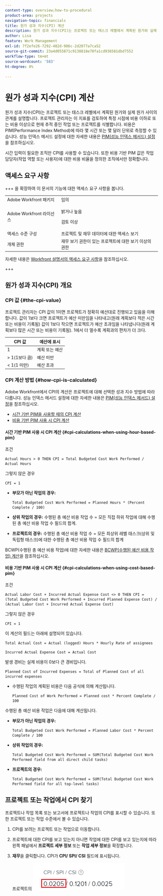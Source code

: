 ```yaml
---
content-type: overview;how-to-procedural
product-area: projects
navigation-topic: financials
title: 원가 성과 지수(CPI) 계산
description: 원가 성과 지수(CPI)는 프로젝트 또는 태스크 레벨에서 계획된 원가와 실제 원가 사이의 관계를 설명합니다. 프로젝트 관리자는 이 지표를 검토하여 특정 시점에 비용 이하로 또는 비용 이상으로 현재 추적 중인 작업 또는 프로젝트를 식별합니다.
author: Lisa
feature: Work Management
exl-id: 7f2efe26-7292-482d-986c-2d2077a7ca52
source-git-commit: 23a4d055871c9138818e70fa1cd936581dbd7552
workflow-type: tm+mt
source-wordcount: '583'
ht-degree: 0%

---
```


# 원가 성과 지수(CPI) 계산

<!-- Audited: 5/2025 -->

<!--
<p data-mc-conditions="QuicksilverOrClassic.Draft mode">(NOTE: Linked to the product. Do not change link.)</p>
-->

원가 성과 지수(CPI)는 프로젝트 또는 태스크 레벨에서 계획된 원가와 실제 원가 사이의 관계를 설명합니다. 프로젝트 관리자는 이 지표를 검토하여 특정 시점에 비용 이하로 또는 비용 이상으로 현재 추적 중인 작업 또는 프로젝트를 식별합니다. 비용은 PIM(Performance Index Method)에 따라 몇 시간 또는 몇 달러 단위로 측정할 수 있습니다. 성능 인덱스 메서드 설정에 대한 자세한 내용은 [PIM(성능 인덱스 메서드) 설정](../../../manage-work/projects/project-finances/set-pim.md)을 참조하십시오.

시간 입력이 필요한 조직만 CPI를 사용할 수 있습니다. 또한 비용 기반 PIM 값은 작업 담당자(작업 역할 또는 사용자)에 대한 비용 비율을 정의한 조직에서만 정확합니다.

## 액세스 요구 사항

+++ 을 확장하여 이 문서의 기능에 대한 액세스 요구 사항을 봅니다.

<table style="table-layout:auto"> 
 <col> 
 <col> 
 <tbody> 
  <tr> 
   <td>Adobe Workfront 패키지</td> 
   <td>임의</td> 
  </tr> 
  <tr> 
   <td>Adobe Workfront 라이선스</td> 
   <td>
   <p>밝거나 높음</p>
   <p>검토 이상</p></td>  
  </tr> 
  <tr> 
   <td>액세스 수준 구성</td> 
   <td>프로젝트 및 재무 데이터에 대한 액세스 보기</td> 
  </tr> 
  <tr> 
   <td>개체 권한</td> 
   <td>재무 보기 권한이 있는 프로젝트에 대한 보기 이상의 권한</td> 
  </tr> 
 </tbody> 
</table>

자세한 내용은 [Workfront 설명서의 액세스 요구 사항](/help/quicksilver/administration-and-setup/add-users/access-levels-and-object-permissions/access-level-requirements-in-documentation.md)을 참조하십시오.

+++

## 원가 성과 지수(CPI) 개요

### CPI 값 {#the-cpi-value}

프로젝트 관리자는 CPI 값이 1이면 프로젝트가 정확히 예산대로 진행되고 있음을 이해합니다. 값이 1보다 크면 프로젝트가 예산 미만임을 나타내고(원래 계획보다 적은 시간 또는 비용이 기록됨) 값이 1보다 작으면 프로젝트가 예산 초과임을 나타냅니다(원래 계획보다 많은 시간 또는 비용이 기록됨). 1에서 더 멀수록 계획과의 편차가 더 크다.

| **CPI 값** | **예산에 표시** |
|---|---|
| 1 | 계획 또는 예산 |
| > 1(1보다 큼) | 예산 미만 |
| &lt; 1(1 미만) | 예산 초과 |


### CPI 계산 방법 {#how-cpi-is-calculated}

Adobe Workfront에서 CPI의 계산은 프로젝트에 대해 선택한 성과 지수 방법에 따라 다릅니다. 성능 인덱스 메서드 설정에 대한 자세한 내용은 [PIM(성능 인덱스 메서드) 설정](../../../manage-work/projects/project-finances/set-pim.md)을 참조하십시오.

* [시간 기반 PIM을 사용할 때의 CPI 계산](#cpi-calculations-when-using-hour-based-pim)
* [비용 기반 PIM 사용 시 CPI 계산](#cpi-calculations-when-using-cost-based-pim)

#### 시간 기반 PIM 사용 시 CPI 계산 {#cpi-calculations-when-using-hour-based-pim}

조건

```
Actual Hours > 0 THEN CPI = Total Budgeted Cost Work Performed / Actual Hours
```

그렇지 않은 경우

```
CPI = 1
```

* **부모가 아닌 작업의 경우:**

  ```
  Total Budgeted Cost Work Performed = Planned Hours * (Percent Complete / 100)
  ```

* **상위 작업의 경우:**
수행된 총 예산 비용 작업 수 = 모든 직접 하위 작업에 대해 수행된 총 예산 비용 작업 수 필드의 합계.

* **프로젝트의 경우:**
수행된 총 예산 비용 작업 수 = 모든 최상위 레벨 태스크(상위 및 독립형 태스크)에 대한 수행된 총 예산 비용 작업 수 필드의 합계

BCWP(수행된 총 예산 비용 작업)에 대한 자세한 내용은 [BCWP(수행된 예산 비용 작업) 계산](../../../manage-work/projects/project-finances/calculate-bcwp.md)을 참조하십시오.

#### 비용 기반 PIM 사용 시 CPI 계산 {#cpi-calculations-when-using-cost-based-pim}

<!--
<p data-mc-conditions="QuicksilverOrClassic.Draft mode"><code>CPI = (Planned Cost of Work Performed + Planned Cost of Incurred Expenses) / (Total Actual Cost + Actual Cost of Incurred Expenses) </code> </p>
-->

<!--
<p data-mc-conditions="QuicksilverOrClassic.Draft mode"><code>NOTE: this used to be here before - above - but Anna sent me the one below. I kept the other one, although she is still researching its validity - see this issue: https://hub.workfront.com/issue/5fc7b1cf00012aeebf9e822db8ea2513/overview)</code> </p>
-->

조건

```
Actual Labor Cost + Incurred Actual Expense Cost <> 0 THEN CPI = (Total Budgeted Cost Work Performed + Incurred Planned Expense Cost) / (Actual Labor Cost + Incurred Actual Expense Cost)
```



그렇지 않은 경우

```
CPI = 1
```

<!--
<p data-mc-conditions="QuicksilverOrClassic.Draft mode"><code>(NOTE: above: this used to say: CPI = CPI Labor, but Anna had me fix it on July 21, 2021)</code> </p>
-->

이 계산의 필드는 아래에 설명되어 있습니다.

```
Total Actual Cost = Actual (logged) Hours * Hourly Rate of assignees
```

```
Incurred Actual Expense Cost = Actual Cost
```

발생 경비는 실제 비용이 0보다 큰 경비입니다.

```
Planned Cost of Incurred Expenses = Total of Planned Cost of all incurred expenses
```



<!--
  <p data-mc-conditions="QuicksilverOrClassic.Draft mode">(NOTE: Old calculation - taken out by Lilit and replaced below: Planned Cost of Work Performed= (planned labor cost) * (percent complete) / 100 where planned labor cost is the planned hours allocated to assignees * their rates.)</p>
  -->

* 수행된 작업의 계획된 비용은 다음 공식에 의해 계산됩니다.

  ```
  Planned Cost of Work Performed = Planned cost * Percent Complete / 100
  ```

수행된 총 예산 비용 작업은 다음에 대해 계산됩니다.

* **부모가 아닌 작업의 경우:**

  ```
  Total Budgeted Cost Work Performed = Planned Labor Cost * Percent Complete / 100
  ```

* **상위 작업의 경우:**

  ```
  Total Budgeted Cost Work Performed = SUM(Total Budgeted Cost Work Performed field from all direct child tasks)
  ```

* **프로젝트의 경우:**

  ```
  Total Budgeted Cost Work Performed = SUM(Total Budgeted Cost Work Performed field for all top-level tasks)
  ```



## 프로젝트 또는 작업에서 CPI 찾기

프로젝트나 작업 목록 또는 보고서에 프로젝트나 작업의 CPI를 표시할 수 있습니다. 또한 프로젝트 또는 작업 수준에서 볼 수 있습니다.

1. CPI를 보려는 프로젝트 또는 작업으로 이동합니다.
1. 프로젝트에 대한 CPI를 보고 있는지 아니면 작업에 대한 CPI를 보고 있는지에 따라 왼쪽 패널에서 **프로젝트 세부 정보** 또는 **작업 세부 정보**&#x200B;을 확장합니다.

1. **재무**&#x200B;을 클릭합니다. CPI가 **CPI/ SPI/ CSI** 필드에 표시됩니다.

   프로젝트의 ![CPI](assets/cpi-on-project-nwe.png)
